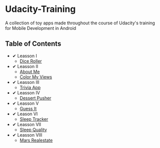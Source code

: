 # Udacity-Training
A collection of toy apps made throughout the course of Udacity's training for Mobile Development in Android
## Table of Contents
* ✔ Leasson 󠁩󠁩I
    * [Dice Roller](https://github.com/AndreiZavo/Dice-Roller)
* ✔ Leasson II
    * [About Me](https://github.com/AndreiZavo/About-Me)
    * [Color My Views](https://github.com/AndreiZavo/ColorMyViews)
* ✔ Leasson III
    * [Trivia App](https://github.com/AndreiZavo/TriviaApp)
* ✔ Leasson IV
    * [Dessert Pusher](https://github.com/AndreiZavo/Dessert-Pusher)
* ✔ Leasson V
    * [Guess It](https://github.com/AndreiZavo/Guess-It)
* ✔ Leason VI
    * [Sleep Tracker](https://github.com/AndreiZavo/Sleep-Tracker)
* ✔ Leasson VII
    * [Sleep Quality](https://github.com/AndreiZavo/Sleep-Quality-Recycle)
* ✔ Leasson VIII
    * [Mars Realestate](https://github.com/AndreiZavo/Mars-Realestate)
